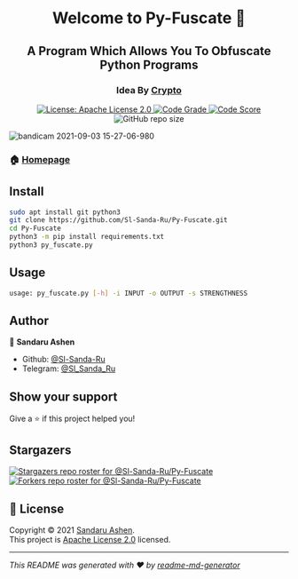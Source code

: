 <h1 align="center">Welcome to Py-Fuscate 👋</h1>
<h2 align="center">A Program Which Allows You To Obfuscate Python Programs</h2>
<h3 align="center">Idea By <a href='https://github.com/Ishanoshada'>Crypto</a></h2>
<p align="center">
  <a href="https://raw.githubusercontent.com/Sl-Sanda-Ru/Py-Fuscate/main/LICENSE" target="_blank">
    <img alt="License: Apache License 2.0" src="https://img.shields.io/github/license/Sl-Sanda-Ru/Py-Fuscate" />
  </a>
  <a href="https://frontend.code-inspector.com/public/project/27248/Py-Fuscate/dashboard" target="_blank">
    <img alt="Code Grade" src="https://api.codiga.io/project/27248/status/svg">
  </a>
  <a href="https://frontend.code-inspector.com/public/project/27248/Py-Fuscate/dashboard" target="_blank">
    <img alt="Code Score" src="https://api.codiga.io/project/27248/score/svg">
  </a>
  <img alt="GitHub repo size" src="https://img.shields.io/github/repo-size/Sl-Sanda-Ru/Py-Fuscate?color=green">
</p>

![bandicam 2021-09-03 15-27-06-980](https://user-images.githubusercontent.com/68476573/131988392-a81e7b08-2e60-4041-8ab0-3c5431ced6b6.gif)
### 🏠 [Homepage](https://github.com/kefranabg/readme-md-generator#readme)

## Install

```sh
sudo apt install git python3
git clone https://github.com/Sl-Sanda-Ru/Py-Fuscate.git
cd Py-Fuscate
python3 -m pip install requirements.txt
python3 py_fuscate.py
```

## Usage

```sh
usage: py_fuscate.py [-h] -i INPUT -o OUTPUT -s STRENGTHNESS
```

## Author

👤 **Sandaru Ashen**

* Github: [@Sl-Sanda-Ru](https://github.com/Sl-Sanda-Ru)
* Telegram: [@Sl_Sanda_Ru](https://t.me/Sl_Sanda_Ru)

## Show your support

Give a ⭐️ if this project helped you!

## Stargazers

[![Stargazers repo roster for @Sl-Sanda-Ru/Py-Fuscate](https://reporoster.com/stars/dark/Sl-Sanda-Ru/Py-Fuscate)](https://github.com/Sl-Sanda-Ru/Py-Fuscate/stargazers)
[![Forkers repo roster for @Sl-Sanda-Ru/Py-Fuscate](https://reporoster.com/forks/dark/Sl-Sanda-Ru/Py-Fuscate)](https://github.com/Sl-Sanda-Ru/Py-Fuscate/network/members)

## 📝 License

Copyright © 2021 [Sandaru Ashen](https://github.com/Sl-Sanda-Ru).<br />
This project is [Apache License 2.0](https://raw.githubusercontent.com/Sl-Sanda-Ru/Py-Fuscate/main/LICENSE) licensed.

***
_This README was generated with ❤️ by [readme-md-generator](https://github.com/kefranabg/readme-md-generator)_
